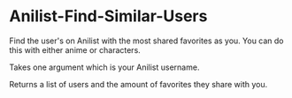 # Anilist-Find-Similar-Users

Find the user's on Anilist with the most shared favorites as you. You can do this with either anime or characters.

Takes one argument which is your Anilist username.

Returns a list of users and the amount of favorites they share with you.